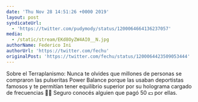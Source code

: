 ```yaml
---
date: 'Thu Nov 28 14:51:26 +0000 2019'
layout: post
syndicateUrl:
  - 'https://twitter.com/pudymody/status/1200064664136237057'
media:
  - /static/stream/EKd8OyZW4AI0__N.jpg
authorName: Federico Ini
authorUrl: 'https://twitter.com/fechu'
originalPost: 'https://twitter.com/fechu/status/1200064423509053444'
---
```

Sobre el Terraplanismo: 
Nunca te olvides que millones de personas se compraron las pulseritas Power Balance porque las usaban deportistas famosos y te permitían tener equilibrio superior por su holograma cargado de frecuencias 🤦🏻
Seguro conocés alguien que pagó 50 💵 por ellas. 